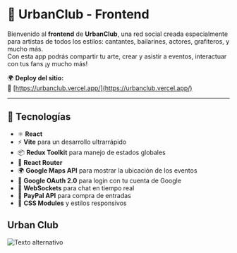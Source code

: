 # 🎨 UrbanClub - Frontend

Bienvenido al **frontend** de **UrbanClub**, una red social creada especialmente para artistas de todos los estilos: cantantes, bailarines, actores, grafiteros, y mucho más.  
Con esta app podrás compartir tu arte, crear y asistir a eventos, interactuar con tus fans ¡y mucho más!

🌍 **Deploy del sitio:**  
🔗 [https://urbanclub.vercel.app/](https://urbanclub.vercel.app/)

---

## 🚀 Tecnologías

- ⚛️ **React**
- ⚡ **Vite** para un desarrollo ultrarrápido
- 📦 **Redux Toolkit** para manejo de estados globales
- 🧭 **React Router**
- 🌍 **Google Maps API** para mostrar la ubicación de los eventos
- 🔐 **Google OAuth 2.0** para login con tu cuenta de Google
- 💬 **WebSockets** para chat en tiempo real
- 🛒 **PayPal API** para compra de entradas
- 💅 **CSS Modules** y estilos responsivos

## Urban Club 

![Texto alternativo](https://res.cloudinary.com/dipn8zmq3/image/upload/v1682396744/UrbanClub/BannerGithub_p67qhm.png)